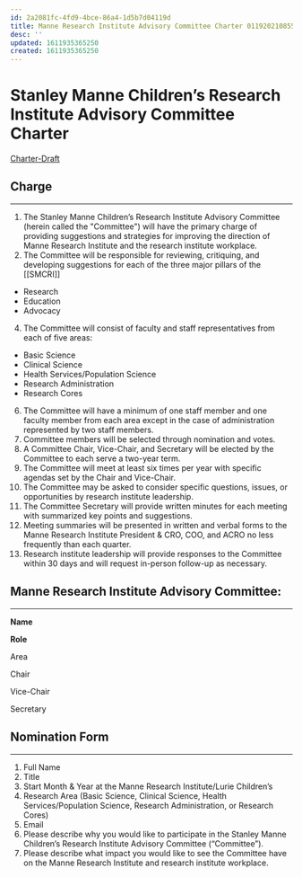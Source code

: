 ```yaml
---
id: 2a2081fc-4fd9-4bce-86a4-1d5b7d04119d
title: Manne Research Institute Advisory Committee Charter 01192021085521
desc: ''
updated: 1611935365250
created: 1611935365250
---
```

# Stanley Manne Children’s Research Institute Advisory Committee Charter

[Charter-Draft](./assets/manne-research-institute-advisory-committee-charter_01182021-20a3ddc6-15fb-4524-8de0-a50a7e92eb76.pdf)

## Charge

* * *

1. The Stanley Manne Children’s Research Institute Advisory Committee (herein called the "Committee") will have the primary charge of providing suggestions and strategies for improving the direction of Manne Research Institute and the research institute workplace.
2. The Committee will be responsible for reviewing, critiquing, and developing suggestions for each of the three major pillars of the [[SMCRI]]

- Research
- Education
- Advocacy

4. The Committee will consist of faculty and staff representatives from each of five areas:

- Basic Science
- Clinical Science
- Health Services/Population Science
- Research Administration
- Research Cores

6. The Committee will have a minimum of one staff member and one faculty member from each area except in the case of administration represented by two staff members.
7. Committee members will be selected through nomination and votes.
8. A Committee Chair, Vice-Chair, and Secretary will be elected by the Committee to each serve a two-year term.
9. The Committee will meet at least six times per year with specific agendas set by the Chair and Vice-Chair.
10. The Committee may be asked to consider specific questions, issues, or opportunities by research institute leadership.
11. The Committee Secretary will provide written minutes for each meeting with summarized key points and suggestions.
12. Meeting summaries will be presented in written and verbal forms to the Manne Research Institute President & CRO, COO, and ACRO no less frequently than each quarter.
13. Research institute leadership will provide responses to the Committee within 30 days and will request in-person follow-up as necessary.

## Manne Research Institute Advisory Committee:

* * *

**Name**

**Role**

Area

Chair

Vice-Chair

Secretary

## Nomination Form

* * *

1. Full Name
2. Title
3. Start Month & Year at the Manne Research Institute/Lurie Children’s
4. Research Area (Basic Science, Clinical Science, Health Services/Population Science, Research Administration, or Research Cores)
5. Email
6. Please describe why you would like to participate in the Stanley Manne Children’s Research Institute Advisory Committee (“Committee”).
7. Please describe what impact you would like to see the Committee have on the Manne Research Institute and research institute workplace.

